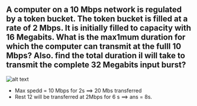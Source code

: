## A computer on a 10 Mbps network is regulated by a token bucket. The token bucket is filled at a rate of 2 Mbps. It is initially filled to capacity with 16 Megabits. What is the max1mum duration for which the computer can transmit at the fullI 10 Mbps? Also. find the total duration il will take to transmit the complete 32 Megabits input burst?

![alt text](<Screenshot 2024-12-09 at 4.47.29 PM.png>)
- Max spedd = 10 Mbps for 2s ==> 20 Mbs transferred 
- Rest 12 will be transferred at 2Mbps for 6 s
==> ans = 8s.

